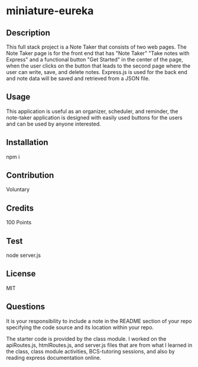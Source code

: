 # miniature-eureka

## Description 

This full stack project is a Note Taker that consists of two web pages. The Note Taker page is for the front end that has "Note Taker" "Take notes with Express" and a functional button "Get Started" in the center of the page, when the user clicks on the button that leads to the second page where the user can write, save, and delete notes. Express.js is used for the back end and note data will be saved and retrieved from a JSON file.

## Usage

This application is useful as an organizer, scheduler, and reminder, the note-taker application is designed with easily used buttons for the users and can be used by anyone interested. 


## Installation


npm i

## Contribution

Voluntary 

## Credits

100 Points

## Test

node server.js

## License

MIT

## Questions

It is your responsibility to include a note in the README section of your repo specifying the code source and its location within your repo.

The starter code is provided by the class module. I worked on the apiRoutes.js, htmlRoutes.js, and server.js files that are from what I learned in the class, class module activities, BCS-tutoring sessions, and also by reading express documentation online. 



